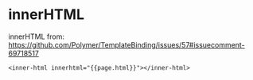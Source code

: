 # innerHTML
innerHTML
from: 
https://github.com/Polymer/TemplateBinding/issues/57#issuecomment-69718517
```
<inner-html innerhtml="{{page.html}}"></inner-html>
```
